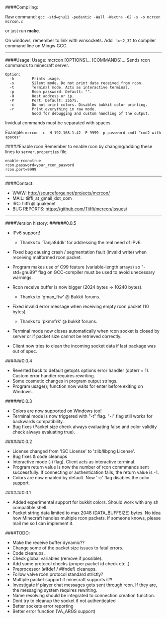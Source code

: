 ####Compiling:

Raw command:
```gcc -std=gnu11 -pedantic -Wall -Wextra -O2 -s -o mcrcon mcrcon.c```

or just run **make**.

On windows, remember to link with winsockets.
Add ```-lws2_32``` to compiler command line on Mingw GCC.

---

####Usage:
Usage: mcrcon [OPTIONS]... [COMMANDS]...
Sends rcon commands to minecraft server.

```
Option:
  -h		Prints usage.
  -s		Silent mode. Do not print data received from rcon.
  -t		Terminal mode. Acts as interactive terminal.
  -p		Rcon password. Default: "".
  -H		Host address or ip.
  -P		Port. Default: 25575.
  -c		Do not print colors. Disables bukkit color printing.
  -r		Print everything in raw mode.
		    Good for debugging and custom handling of the output.
```
Invidual commands must be separated with spaces.

Example:
  ```mcrcon -c -H 192.168.1.42 -P 9999 -p password cmd1 "cmd2 with spaces"```

#####Enable rcon
Remember to enable rcon by changing/adding these lines to ```server.properties``` file.
```
enable-rcon=true
rcon.password=your_rcon_pasword
rcon.port=9999
```

---

####Contact:

* WWW:            http://sourceforge.net/projects/mcrcon/
* MAIL:           tiiffi_at_gmail_dot_com
* IRC:            tiiffi @ quakenet
* BUG REPORTS:    https://github.com/Tiiffi/mcrcon/issues/

---

####Version history:
######0.0.5
  - IPv6 support!
     * Thanks to 'Tanja84dk' for addressing the real need of IPv6.

  - Fixed bug causing crash / segmentation fault (invalid write) when receiving malformed rcon packet.

  - Program makes use of C99 feature (variable-length arrays) so "-std=gnu99" flag on
    GCC-compiler must be used to avoid unecessary warnings.

  - Rcon receive buffer is now bigger (2024 bytes -> 10240 bytes).
     * Thanks to 'gman_ftw' @ Bukkit forums.

  - Fixed invalid error message when receiving empty rcon packet (10 bytes).
     * Thanks to 'pkmnfrk' @ bukkit forums.

  - Terminal mode now closes automatically when rcon socket is closed by server
    or if packet size cannot be retrieved correctly.

  - Client now tries to clean the incoming socket data if last package was out of spec.

######0.0.4
  - Reverted back to default getopts options error handler (opterr = 1).
    Custom error handler requires rewriting.
  - Some cosmetic changes in program output strings.
  - Program usage(); function now waits for enter before exiting on Windows.

######0.0.3
  - Colors are now supported on Windows too!
  - Terminal mode is now triggered with "-t" flag. "-i" flag still works for
    backwards compatibility.
  - Bug fixes (Packet size check always evaluating false and color validity
    check always evaluating true).

######0.0.2
  - License changed from 'ISC License' to 'zlib/libpng License'.
  - Bug fixes & code cleanups
  - Interactive mode (-i flag). Client acts as interactive terminal.
  - Program return value is now the number of rcon commmands sent successfully.
    If connecting or authentication fails, the return value is -1.
  - Colors are now enabled by default. Now '-c' flag disables the color support.

######0.0.1
  - Added experimental support for bukkit colors.
    Should work with any sh compatible shell.
  - Packet string data limited to max 2048 (DATA_BUFFSIZE) bytes.
    No idea how Minecraft handles multiple rcon packets.
    If someone knows, please mail me so I can implement it.

####TODO:
  - Make the receive buffer dynamic??
  - Change some of the packet size issues to fatal errors.
  - Code cleanups.
  - Check global variables (remove if possible).
  - Add some protocol checks (proper packet id check etc..).
  - Preprocessor (#ifdef / #ifndef) cleanups.
  - Follow valve rcon protocol standard strictly?
  - Multiple packet support if minecraft supports it?!
  - Investigate if player chat messages gets sent through rcon.
    If they are, the messaging system requires rewriting.
  - Name resolving should be integrated to connection creation function.
  - Dont try to cleanup the socket if not authenticated
  - Better sockets error reporting
  - Better error function (VA_ARGS support)
